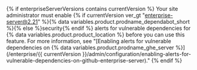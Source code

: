 {% if enterpriseServerVersions contains currentVersion %}
Your site administrator must enable
{% if currentVersion ver_gt "enterprise-server@2.21" %}{% data variables.product.prodname_dependabot_short %}{% else %}security{% endif %} alerts for vulnerable dependencies for {% data variables.product.product_location %} before you can use this feature. For more information, see "[Enabling alerts for vulnerable dependencies on {% data variables.product.prodname_ghe_server %}](/enterprise/{{ currentVersion }}/admin/configuration/enabling-alerts-for-vulnerable-dependencies-on-github-enterprise-server)."
{% endif %}
